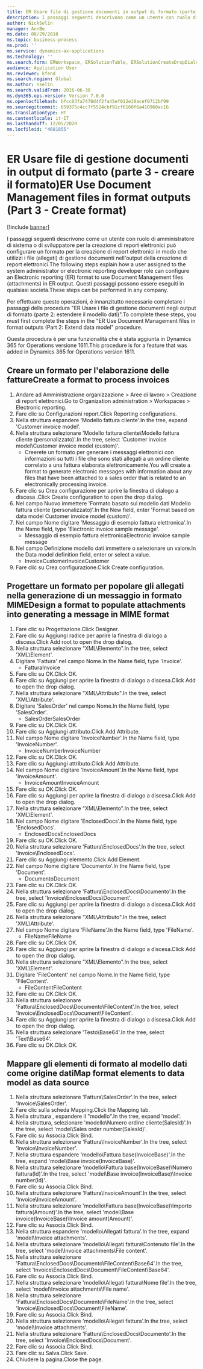 ```yaml
---
title: ER Usare file di gestione documenti in output di formato (parte 3 - creare il formato)
description: I passaggi seguenti descrivono come un utente con ruolo di amministratore di sistema o di sviluppatore per la creazione di report elettronici può configurare un formato per la creazione di report elettronici in modo che utilizzi i file (allegati) di gestione documenti nell'output della creazione di report elettronici.
author: NickSelin
manager: AnnBe
ms.date: 08/29/2018
ms.topic: business-process
ms.prod: ''
ms.service: dynamics-ax-applications
ms.technology: ''
ms.search.form: ERWorkspace, ERSolutionTable, ERSolutionCreateDropDialog, EROperationDesigner, ERComponentTypeDropDialog
audience: Application User
ms.reviewer: kfend
ms.search.region: Global
ms.author: nselin
ms.search.validFrom: 2016-06-30
ms.dyn365.ops.version: Version 7.0.0
ms.openlocfilehash: bfcc03fa7470d4f2fa45ef012e30acef0712bf99
ms.sourcegitcommit: 659375c4cc7f5524cbf91cf6160f6a410960ac16
ms.translationtype: HT
ms.contentlocale: it-IT
ms.lasthandoff: 12/05/2020
ms.locfileid: "4681855"
---
```

# <a name="er-use-document-management-files-in-format-outputs-part-3---create-format"></a><span data-ttu-id="3ab3e-103">ER Usare file di gestione documenti in output di formato (parte 3 - creare il formato)</span><span class="sxs-lookup"><span data-stu-id="3ab3e-103">ER Use Document Management files in format outputs (Part 3 - Create format)</span></span>

[!include [banner](../../includes/banner.md)]

<span data-ttu-id="3ab3e-104">I passaggi seguenti descrivono come un utente con ruolo di amministratore di sistema o di sviluppatore per la creazione di report elettronici può configurare un formato per la creazione di report elettronici in modo che utilizzi i file (allegati) di gestione documenti nell'output della creazione di report elettronici.</span><span class="sxs-lookup"><span data-stu-id="3ab3e-104">The following steps explain how a user assigned to the system administrator or electronic reporting developer role can configure an Electronic reporting (ER) format to use Document Management files (attachments) in ER output.</span></span> <span data-ttu-id="3ab3e-105">Questi passaggi possono essere eseguiti in qualsiasi società.</span><span class="sxs-lookup"><span data-stu-id="3ab3e-105">These steps can be performed in any company.</span></span>

<span data-ttu-id="3ab3e-106">Per effettuare queste operazioni, è innanzitutto necessario completare i passaggi della procedura "ER Usare i file di gestione documenti negli output di formato (parte 2: estendere il modello dati)".</span><span class="sxs-lookup"><span data-stu-id="3ab3e-106">To complete these steps, you must first complete the steps in the "ER Use Document Management files in format outputs (Part 2: Extend data model" procedure.</span></span>

<span data-ttu-id="3ab3e-107">Questa procedura è per una funzionalità che è stata aggiunta in Dynamics 365 for Operations versione 1611.</span><span class="sxs-lookup"><span data-stu-id="3ab3e-107">This procedure is for a feature that was added in Dynamics 365 for Operations version 1611.</span></span>


## <a name="create-a-format-to-process-invoices"></a><span data-ttu-id="3ab3e-108">Creare un formato per l'elaborazione delle fatture</span><span class="sxs-lookup"><span data-stu-id="3ab3e-108">Create a format to process invoices</span></span>
1. <span data-ttu-id="3ab3e-109">Andare ad Amministrazione organizzazione > Aree di lavoro > Creazione di report elettronici.</span><span class="sxs-lookup"><span data-stu-id="3ab3e-109">Go to Organization administration > Workspaces > Electronic reporting.</span></span>
2. <span data-ttu-id="3ab3e-110">Fare clic su Configurazioni report.</span><span class="sxs-lookup"><span data-stu-id="3ab3e-110">Click Reporting configurations.</span></span>
3. <span data-ttu-id="3ab3e-111">Nella struttura espandere 'Modello fattura cliente'.</span><span class="sxs-lookup"><span data-stu-id="3ab3e-111">In the tree, expand 'Customer invoice model'.</span></span>
4. <span data-ttu-id="3ab3e-112">Nella struttura selezionare 'Modello fattura cliente\Modello fattura cliente (personalizzato)'.</span><span class="sxs-lookup"><span data-stu-id="3ab3e-112">In the tree, select 'Customer invoice model\Customer invoice model (custom)'.</span></span>
    * <span data-ttu-id="3ab3e-113">Creerete un formato per generare i messaggi elettronici con informazioni su tutti i file che sono stati allegati a un ordine cliente correlato a una fattura elaborata elettronicamente.</span><span class="sxs-lookup"><span data-stu-id="3ab3e-113">You will create a format to generate electronic messages with information about any files that have been attached to a sales order that is related to an electronically processing invoice.</span></span>  
5. <span data-ttu-id="3ab3e-114">Fare clic su Crea configurazione per aprire la finestra di dialogo a discesa .</span><span class="sxs-lookup"><span data-stu-id="3ab3e-114">Click Create configuration to open the drop dialog.</span></span>
6. <span data-ttu-id="3ab3e-115">Nel campo Nuovo immettere 'Formato basato sul modello dati Modello fattura cliente (personalizzato)'.</span><span class="sxs-lookup"><span data-stu-id="3ab3e-115">In the New field, enter 'Format based on data model Customer invoice model (custom)'.</span></span>
7. <span data-ttu-id="3ab3e-116">Nel campo Nome digitare 'Messaggio di esempio fattura elettronica'.</span><span class="sxs-lookup"><span data-stu-id="3ab3e-116">In the Name field, type 'Electronic invoice sample message'.</span></span>
    * <span data-ttu-id="3ab3e-117">Messaggio di esempio fattura elettronica</span><span class="sxs-lookup"><span data-stu-id="3ab3e-117">Electronic invoice sample message</span></span>  
8. <span data-ttu-id="3ab3e-118">Nel campo Definizione modello dati immettere o selezionare un valore.</span><span class="sxs-lookup"><span data-stu-id="3ab3e-118">In the Data model definition field, enter or select a value.</span></span>
    * <span data-ttu-id="3ab3e-119">InvoiceCustomer</span><span class="sxs-lookup"><span data-stu-id="3ab3e-119">InvoiceCustomer</span></span>  
9. <span data-ttu-id="3ab3e-120">Fare clic su Crea configurazione.</span><span class="sxs-lookup"><span data-stu-id="3ab3e-120">Click Create configuration.</span></span>

## <a name="design-a-format-to-populate-attachments-into-generating-a-message-in-mime-format"></a><span data-ttu-id="3ab3e-121">Progettare un formato per popolare gli allegati nella generazione di un messaggio in formato MIME</span><span class="sxs-lookup"><span data-stu-id="3ab3e-121">Design a format to populate attachments into generating a message in MIME format</span></span>
1. <span data-ttu-id="3ab3e-122">Fare clic su Progettazione.</span><span class="sxs-lookup"><span data-stu-id="3ab3e-122">Click Designer.</span></span>
2. <span data-ttu-id="3ab3e-123">Fare clic su Aggiungi radice per aprire la finestra di dialogo a discesa.</span><span class="sxs-lookup"><span data-stu-id="3ab3e-123">Click Add root to open the drop dialog.</span></span>
3. <span data-ttu-id="3ab3e-124">Nella struttura selezionare "XML\Elemento".</span><span class="sxs-lookup"><span data-stu-id="3ab3e-124">In the tree, select 'XML\Element'.</span></span>
4. <span data-ttu-id="3ab3e-125">Digitare 'Fattura' nel campo Nome.</span><span class="sxs-lookup"><span data-stu-id="3ab3e-125">In the Name field, type 'Invoice'.</span></span>
    * <span data-ttu-id="3ab3e-126">Fattura</span><span class="sxs-lookup"><span data-stu-id="3ab3e-126">Invoice</span></span>  
5. <span data-ttu-id="3ab3e-127">Fare clic su OK.</span><span class="sxs-lookup"><span data-stu-id="3ab3e-127">Click OK.</span></span>
6. <span data-ttu-id="3ab3e-128">Fare clic su Aggiungi per aprire la finestra di dialogo a discesa.</span><span class="sxs-lookup"><span data-stu-id="3ab3e-128">Click Add to open the drop dialog.</span></span>
7. <span data-ttu-id="3ab3e-129">Nella struttura selezionare "XML\Attributo".</span><span class="sxs-lookup"><span data-stu-id="3ab3e-129">In the tree, select 'XML\Attribute'.</span></span>
8. <span data-ttu-id="3ab3e-130">Digitare 'SalesOrder' nel campo Nome.</span><span class="sxs-lookup"><span data-stu-id="3ab3e-130">In the Name field, type 'SalesOrder'.</span></span>
    * <span data-ttu-id="3ab3e-131">SalesOrder</span><span class="sxs-lookup"><span data-stu-id="3ab3e-131">SalesOrder</span></span>  
9. <span data-ttu-id="3ab3e-132">Fare clic su OK.</span><span class="sxs-lookup"><span data-stu-id="3ab3e-132">Click OK.</span></span>
10. <span data-ttu-id="3ab3e-133">Fare clic su Aggiungi attributo.</span><span class="sxs-lookup"><span data-stu-id="3ab3e-133">Click Add Attribute.</span></span>
11. <span data-ttu-id="3ab3e-134">Nel campo Nome digitare 'InvoiceNumber'.</span><span class="sxs-lookup"><span data-stu-id="3ab3e-134">In the Name field, type 'InvoiceNumber'.</span></span>
    * <span data-ttu-id="3ab3e-135">InvoiceNumber</span><span class="sxs-lookup"><span data-stu-id="3ab3e-135">InvoiceNumber</span></span>  
12. <span data-ttu-id="3ab3e-136">Fare clic su OK.</span><span class="sxs-lookup"><span data-stu-id="3ab3e-136">Click OK.</span></span>
13. <span data-ttu-id="3ab3e-137">Fare clic su Aggiungi attributo.</span><span class="sxs-lookup"><span data-stu-id="3ab3e-137">Click Add Attribute.</span></span>
14. <span data-ttu-id="3ab3e-138">Nel campo Nome digitare 'InvoiceAmount'.</span><span class="sxs-lookup"><span data-stu-id="3ab3e-138">In the Name field, type 'InvoiceAmount'.</span></span>
    * <span data-ttu-id="3ab3e-139">InvoiceAmount</span><span class="sxs-lookup"><span data-stu-id="3ab3e-139">InvoiceAmount</span></span>  
15. <span data-ttu-id="3ab3e-140">Fare clic su OK.</span><span class="sxs-lookup"><span data-stu-id="3ab3e-140">Click OK.</span></span>
16. <span data-ttu-id="3ab3e-141">Fare clic su Aggiungi per aprire la finestra di dialogo a discesa.</span><span class="sxs-lookup"><span data-stu-id="3ab3e-141">Click Add to open the drop dialog.</span></span>
17. <span data-ttu-id="3ab3e-142">Nella struttura selezionare "XML\Elemento".</span><span class="sxs-lookup"><span data-stu-id="3ab3e-142">In the tree, select 'XML\Element'.</span></span>
18. <span data-ttu-id="3ab3e-143">Nel campo Nome digitare 'EnclosedDocs'.</span><span class="sxs-lookup"><span data-stu-id="3ab3e-143">In the Name field, type 'EnclosedDocs'.</span></span>
    * <span data-ttu-id="3ab3e-144">EnclosedDocs</span><span class="sxs-lookup"><span data-stu-id="3ab3e-144">EnclosedDocs</span></span>  
19. <span data-ttu-id="3ab3e-145">Fare clic su OK.</span><span class="sxs-lookup"><span data-stu-id="3ab3e-145">Click OK.</span></span>
20. <span data-ttu-id="3ab3e-146">Nella struttura selezionare 'Fattura\EnclosedDocs'.</span><span class="sxs-lookup"><span data-stu-id="3ab3e-146">In the tree, select 'Invoice\EnclosedDocs'.</span></span>
21. <span data-ttu-id="3ab3e-147">Fare clic su Aggiungi elemento.</span><span class="sxs-lookup"><span data-stu-id="3ab3e-147">Click Add Element.</span></span>
22. <span data-ttu-id="3ab3e-148">Nel campo Nome digitare 'Documento'.</span><span class="sxs-lookup"><span data-stu-id="3ab3e-148">In the Name field, type 'Document'.</span></span>
    * <span data-ttu-id="3ab3e-149">Documento</span><span class="sxs-lookup"><span data-stu-id="3ab3e-149">Document</span></span>  
23. <span data-ttu-id="3ab3e-150">Fare clic su OK.</span><span class="sxs-lookup"><span data-stu-id="3ab3e-150">Click OK.</span></span>
24. <span data-ttu-id="3ab3e-151">Nella struttura selezionare 'Fattura\EnclosedDocs\Documento'.</span><span class="sxs-lookup"><span data-stu-id="3ab3e-151">In the tree, select 'Invoice\EnclosedDocs\Document'.</span></span>
25. <span data-ttu-id="3ab3e-152">Fare clic su Aggiungi per aprire la finestra di dialogo a discesa.</span><span class="sxs-lookup"><span data-stu-id="3ab3e-152">Click Add to open the drop dialog.</span></span>
26. <span data-ttu-id="3ab3e-153">Nella struttura selezionare "XML\Attributo".</span><span class="sxs-lookup"><span data-stu-id="3ab3e-153">In the tree, select 'XML\Attribute'.</span></span>
27. <span data-ttu-id="3ab3e-154">Nel campo Nome digitare 'FileName'.</span><span class="sxs-lookup"><span data-stu-id="3ab3e-154">In the Name field, type 'FileName'.</span></span>
    * <span data-ttu-id="3ab3e-155">FileName</span><span class="sxs-lookup"><span data-stu-id="3ab3e-155">FileName</span></span>  
28. <span data-ttu-id="3ab3e-156">Fare clic su OK.</span><span class="sxs-lookup"><span data-stu-id="3ab3e-156">Click OK.</span></span>
29. <span data-ttu-id="3ab3e-157">Fare clic su Aggiungi per aprire la finestra di dialogo a discesa.</span><span class="sxs-lookup"><span data-stu-id="3ab3e-157">Click Add to open the drop dialog.</span></span>
30. <span data-ttu-id="3ab3e-158">Nella struttura selezionare "XML\Elemento".</span><span class="sxs-lookup"><span data-stu-id="3ab3e-158">In the tree, select 'XML\Element'.</span></span>
31. <span data-ttu-id="3ab3e-159">Digitare 'FileContent' nel campo Nome.</span><span class="sxs-lookup"><span data-stu-id="3ab3e-159">In the Name field, type 'FileContent'.</span></span>
    * <span data-ttu-id="3ab3e-160">FileContent</span><span class="sxs-lookup"><span data-stu-id="3ab3e-160">FileContent</span></span>  
32. <span data-ttu-id="3ab3e-161">Fare clic su OK.</span><span class="sxs-lookup"><span data-stu-id="3ab3e-161">Click OK.</span></span>
33. <span data-ttu-id="3ab3e-162">Nella struttura selezionare 'Fattura\EnclosedDocs\Documento\FileContent'.</span><span class="sxs-lookup"><span data-stu-id="3ab3e-162">In the tree, select 'Invoice\EnclosedDocs\Document\FileContent'.</span></span>
34. <span data-ttu-id="3ab3e-163">Fare clic su Aggiungi per aprire la finestra di dialogo a discesa.</span><span class="sxs-lookup"><span data-stu-id="3ab3e-163">Click Add to open the drop dialog.</span></span>
35. <span data-ttu-id="3ab3e-164">Nella struttura selezionare  'Testo\Base64'.</span><span class="sxs-lookup"><span data-stu-id="3ab3e-164">In the tree, select 'Text\Base64'.</span></span>
36. <span data-ttu-id="3ab3e-165">Fare clic su OK.</span><span class="sxs-lookup"><span data-stu-id="3ab3e-165">Click OK.</span></span>

## <a name="map-format-elements-to-data-model-as-data-source"></a><span data-ttu-id="3ab3e-166">Mappare gli elementi di formato al modello dati come origine dati</span><span class="sxs-lookup"><span data-stu-id="3ab3e-166">Map format elements to data model as data source</span></span>
1. <span data-ttu-id="3ab3e-167">Nella struttura selezionare 'Fattura\SalesOrder'.</span><span class="sxs-lookup"><span data-stu-id="3ab3e-167">In the tree, select 'Invoice\SalesOrder'.</span></span>
2. <span data-ttu-id="3ab3e-168">Fare clic sulla scheda Mapping.</span><span class="sxs-lookup"><span data-stu-id="3ab3e-168">Click the Mapping tab.</span></span>
3. <span data-ttu-id="3ab3e-169">Nella struttura , espandere il "modello".</span><span class="sxs-lookup"><span data-stu-id="3ab3e-169">In the tree, expand 'model'.</span></span>
4. <span data-ttu-id="3ab3e-170">Nella struttura, selezionare 'modello\Numero ordine cliente(SalesId)'.</span><span class="sxs-lookup"><span data-stu-id="3ab3e-170">In the tree, select 'model\Sales order number(SalesId)'.</span></span>
5. <span data-ttu-id="3ab3e-171">Fare clic su Associa.</span><span class="sxs-lookup"><span data-stu-id="3ab3e-171">Click Bind.</span></span>
6. <span data-ttu-id="3ab3e-172">Nella struttura selezionare 'Fattura\InvoiceNumber'.</span><span class="sxs-lookup"><span data-stu-id="3ab3e-172">In the tree, select 'Invoice\InvoiceNumber'.</span></span>
7. <span data-ttu-id="3ab3e-173">Nella struttura espandere 'modello\Fattura base(InvoiceBase)'.</span><span class="sxs-lookup"><span data-stu-id="3ab3e-173">In the tree, expand 'model\Base invoice(InvoiceBase)'.</span></span>
8. <span data-ttu-id="3ab3e-174">Nella struttura selezionare 'modello\Fattura base(InvoiceBase)\Numero fattura(Id)'.</span><span class="sxs-lookup"><span data-stu-id="3ab3e-174">In the tree, select 'model\Base invoice(InvoiceBase)\Invoice number(Id)'.</span></span>
9. <span data-ttu-id="3ab3e-175">Fare clic su Associa.</span><span class="sxs-lookup"><span data-stu-id="3ab3e-175">Click Bind.</span></span>
10. <span data-ttu-id="3ab3e-176">Nella struttura selezionare 'Fattura\InvoiceAmount'.</span><span class="sxs-lookup"><span data-stu-id="3ab3e-176">In the tree, select 'Invoice\InvoiceAmount'.</span></span>
11. <span data-ttu-id="3ab3e-177">Nella struttura selezionare 'modello\Fattura base(InvoiceBase)\Importo fattura(Amount)'.</span><span class="sxs-lookup"><span data-stu-id="3ab3e-177">In the tree, select 'model\Base invoice(InvoiceBase)\Invoice amount(Amount)'.</span></span>
12. <span data-ttu-id="3ab3e-178">Fare clic su Associa.</span><span class="sxs-lookup"><span data-stu-id="3ab3e-178">Click Bind.</span></span>
13. <span data-ttu-id="3ab3e-179">Nella struttura espandere 'modello\Allegati fattura'.</span><span class="sxs-lookup"><span data-stu-id="3ab3e-179">In the tree, expand 'model\Invoice attachments'.</span></span>
14. <span data-ttu-id="3ab3e-180">Nella struttura selezionare 'modello\Allegati fattura\Contenuto file'.</span><span class="sxs-lookup"><span data-stu-id="3ab3e-180">In the tree, select 'model\Invoice attachments\File content'.</span></span>
15. <span data-ttu-id="3ab3e-181">Nella struttura selezionare 'Fattura\EnclosedDocs\Documento\FileContent\Base64'.</span><span class="sxs-lookup"><span data-stu-id="3ab3e-181">In the tree, select 'Invoice\EnclosedDocs\Document\FileContent\Base64'.</span></span>
16. <span data-ttu-id="3ab3e-182">Fare clic su Associa.</span><span class="sxs-lookup"><span data-stu-id="3ab3e-182">Click Bind.</span></span>
17. <span data-ttu-id="3ab3e-183">Nella struttura selezionare 'modello\Allegati fattura\Nome file'.</span><span class="sxs-lookup"><span data-stu-id="3ab3e-183">In the tree, select 'model\Invoice attachments\File name'.</span></span>
18. <span data-ttu-id="3ab3e-184">Nella struttura selezionare 'Fattura\EnclosedDocs\Documento\FileName'.</span><span class="sxs-lookup"><span data-stu-id="3ab3e-184">In the tree, select 'Invoice\EnclosedDocs\Document\FileName'.</span></span>
19. <span data-ttu-id="3ab3e-185">Fare clic su Associa.</span><span class="sxs-lookup"><span data-stu-id="3ab3e-185">Click Bind.</span></span>
20. <span data-ttu-id="3ab3e-186">Nella struttura selezionare 'modello\Allegati fattura'.</span><span class="sxs-lookup"><span data-stu-id="3ab3e-186">In the tree, select 'model\Invoice attachments'.</span></span>
21. <span data-ttu-id="3ab3e-187">Nella struttura selezionare 'Fattura\EnclosedDocs\Documento'.</span><span class="sxs-lookup"><span data-stu-id="3ab3e-187">In the tree, select 'Invoice\EnclosedDocs\Document'.</span></span>
22. <span data-ttu-id="3ab3e-188">Fare clic su Associa.</span><span class="sxs-lookup"><span data-stu-id="3ab3e-188">Click Bind.</span></span>
23. <span data-ttu-id="3ab3e-189">Fare clic su Salva.</span><span class="sxs-lookup"><span data-stu-id="3ab3e-189">Click Save.</span></span>
24. <span data-ttu-id="3ab3e-190">Chiudere la pagina.</span><span class="sxs-lookup"><span data-stu-id="3ab3e-190">Close the page.</span></span>

